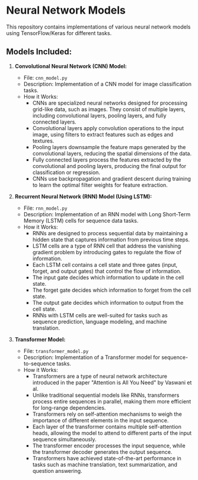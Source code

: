 # Neural Network Models 

This repository contains implementations of various neural network models using TensorFlow/Keras for different tasks.

## Models Included:

1. **Convolutional Neural Network (CNN) Model:**
   - File: `cnn_model.py`
   - Description: Implementation of a CNN model for image classification tasks.
   - How it Works: 
     - CNNs are specialized neural networks designed for processing grid-like data, such as images. They consist of multiple layers, including convolutional layers, pooling layers, and fully connected layers.
     - Convolutional layers apply convolution operations to the input image, using filters to extract features such as edges and textures.
     - Pooling layers downsample the feature maps generated by the convolutional layers, reducing the spatial dimensions of the data.
     - Fully connected layers process the features extracted by the convolutional and pooling layers, producing the final output for classification or regression.
     - CNNs use backpropagation and gradient descent during training to learn the optimal filter weights for feature extraction.

2. **Recurrent Neural Network (RNN) Model (Using LSTM):**
   - File: `rnn_model.py`
   - Description: Implementation of an RNN model with Long Short-Term Memory (LSTM) cells for sequence data tasks.
   - How it Works:
     - RNNs are designed to process sequential data by maintaining a hidden state that captures information from previous time steps.
     - LSTM cells are a type of RNN cell that address the vanishing gradient problem by introducing gates to regulate the flow of information.
     - Each LSTM cell contains a cell state and three gates (input, forget, and output gates) that control the flow of information.
     - The input gate decides which information to update in the cell state.
     - The forget gate decides which information to forget from the cell state.
     - The output gate decides which information to output from the cell state.
     - RNNs with LSTM cells are well-suited for tasks such as sequence prediction, language modeling, and machine translation.

3. **Transformer Model:**
   - File: `transformer_model.py`
   - Description: Implementation of a Transformer model for sequence-to-sequence tasks.
   - How it Works:
     - Transformers are a type of neural network architecture introduced in the paper "Attention is All You Need" by Vaswani et al.
     - Unlike traditional sequential models like RNNs, transformers process entire sequences in parallel, making them more efficient for long-range dependencies.
     - Transformers rely on self-attention mechanisms to weigh the importance of different elements in the input sequence.
     - Each layer of the transformer contains multiple self-attention heads, allowing the model to attend to different parts of the input sequence simultaneously.
     - The transformer encoder processes the input sequence, while the transformer decoder generates the output sequence.
     - Transformers have achieved state-of-the-art performance in tasks such as machine translation, text summarization, and question answering.




